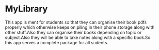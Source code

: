 # MyLibrary

This app is ment for students so that they can organise their book pdfs properly which otherwise keeps on piling in
their phone storage along with other stuff.Also they can organise their books depending on topic or subject.Also they will be able 
to take notes along with a specific book.So this app serves a complete package for all sudents. 
